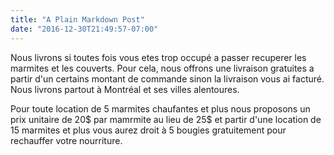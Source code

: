 ```yaml
---
title: "A Plain Markdown Post"
date: "2016-12-30T21:49:57-07:00"
---
```


Nous livrons si toutes fois vous etes trop occupé a passer recuperer les marmites
et les couverts. Pour cela, nous offrons une livraison gratuites a partir d'un
certains montant de commande sinon la livraison vous ai facturé.
Nous livrons partout à Montréal et ses villes alentoures. 

Pour toute location de 5 marmites chaufantes et plus nous proposons un prix 
unitaire de 20$ par mamrmite au lieu de 25$ et partir d'une location de 15 
marmites et plus vous aurez droit à 5 bougies gratuitement pour rechauffer 
votre nourriture.